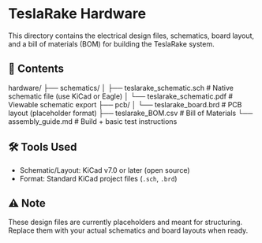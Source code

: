 # TeslaRake Hardware

This directory contains the electrical design files, schematics, board layout, and a bill of materials (BOM) for building the TeslaRake system.

## 📐 Contents

hardware/
├── schematics/
│ ├── teslarake_schematic.sch # Native schematic file (use KiCad or Eagle)
│ └── teslarake_schematic.pdf # Viewable schematic export
├── pcb/
│ └── teslarake_board.brd # PCB layout (placeholder format)
├── teslarake_BOM.csv # Bill of Materials
└── assembly_guide.md # Build + basic test instructions

## 🛠 Tools Used

- Schematic/Layout: KiCad v7.0 or later (open source)
- Format: Standard KiCad project files (`.sch`, `.brd`)

## ⚠️ Note

These design files are currently placeholders and meant for structuring. Replace them with your actual schematics and board layouts when ready.













